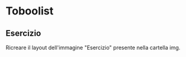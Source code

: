# Toboolist
## Esercizio 
Ricreare il layout dell'immagine "Esercizio" presente nella cartella img. 
